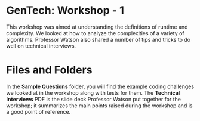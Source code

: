 # GenTech: Workshop - 1

This workshop was aimed at understanding the definitions of runtime and complexity. We looked at how to analyze the complexities of a variety of algorithms. Professor Watson also shared a number of tips and tricks to do well on technical interviews.


# Files and Folders

In the **Sample Questions** folder, you will find the example coding challenges we looked at in the workshop along with tests for them. The **Technical Interviews** PDF is the slide deck Professor Watson put together for the workshop; it summarizes the main points raised during the workshop and is a good point of reference.